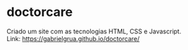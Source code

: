# doctorcare

Criado um site com as tecnologias HTML, CSS e Javascript.<br/>
Link: https://gabrielgrua.github.io/doctorcare/
